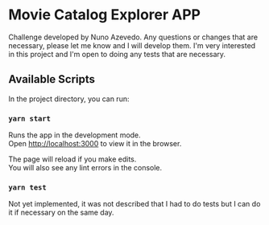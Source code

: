 # Movie Catalog Explorer APP

Challenge developed by Nuno Azevedo.
Any questions or changes that are necessary, please let me know and I will develop them. I'm very interested in this project and I'm open to doing any tests that are necessary.

## Available Scripts

In the project directory, you can run:

### `yarn start`

Runs the app in the development mode.\
Open [http://localhost:3000](http://localhost:3000) to view it in the browser.

The page will reload if you make edits.\
You will also see any lint errors in the console.

### `yarn test`

Not yet implemented, it was not described that I had to do tests but I can do it if necessary on the same day.
